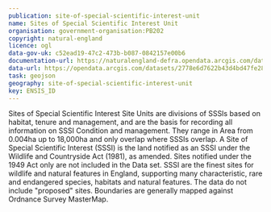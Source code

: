```yaml
---
publication: site-of-special-scientific-interest-unit
name: Sites of Special Scientific Interest Unit
organisation: government-organisation:PB202
copyright: natural-england
licence: ogl
data-gov-uk: c52ead19-47c2-473b-b087-0842157e00b6
documentation-url: https://naturalengland-defra.opendata.arcgis.com/datasets/sites-of-special-scientific-interest-units-england
data-url: https://opendata.arcgis.com/datasets/2778e6d7622b43d4bd47fe282f062b0a_0.geojson
task: geojson
geography: site-of-special-scientific-interest-unit
key: ENSIS_ID
---
```


Sites of Special Scientific Interest Site Units are divisions of SSSIs based on habitat, tenure and management, and are the basis for recording all information on SSSI Condition and management. They range in Area from 0.004ha up to 18,000ha and only overlap where SSSIs overlap. A Site of Special Scientific Interest (SSSI) is the land notified as an SSSI under the Wildlife and Countryside Act (1981), as amended. Sites notified under the 1949 Act only are not included in the Data set. SSSI are the finest sites for wildlife and natural features in England, supporting many characteristic, rare and endangered species, habitats and natural features. The data do not include "proposed" sites. Boundaries are generally mapped against Ordnance Survey MasterMap.  
